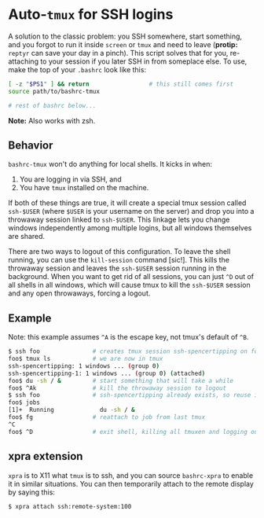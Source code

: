 # Auto-`tmux` for SSH logins
A solution to the classic problem: you SSH somewhere, start something, and you
forgot to run it inside `screen` or `tmux` and need to leave (**protip:**
`reptyr` can save your day in a pinch). This script solves that for you,
re-attaching to your session if you later SSH in from someplace else. To use,
make the top of your `.bashrc` look like this:

```sh
[ -z "$PS1" ] && return                 # this still comes first
source path/to/bashrc-tmux

# rest of bashrc below...
```

**Note:** Also works with zsh.

## Behavior
`bashrc-tmux` won't do anything for local shells. It kicks in when:

1. You are logging in via SSH, and
2. You have `tmux` installed on the machine.

If both of these things are true, it will create a special tmux session called
`ssh-$USER` (where `$USER` is your username on the server) and drop you into a
throwaway session linked to `ssh-$USER`. This linkage lets you change windows
independently among multiple logins, but all windows themselves are shared.

There are two ways to logout of this configuration. To leave the shell running,
you can use the `kill-session` command [sic!]. This kills the throwaway session
and leaves the `ssh-$USER` session running in the background. When you want to
get rid of all sessions, you can just `^D` out of all shells in all windows,
which will cause tmux to kill the `ssh-$USER` session and any open throwaways,
forcing a logout.

## Example
Note: this example assumes `^A` is the escape key, not tmux's default of `^B`.

```sh
$ ssh foo               # creates tmux session ssh-spencertipping on foo
foo$ tmux ls            # we are now in tmux
ssh-spencertipping: 1 windows ... (group 0)
ssh-spencertipping-1: 1 windows ... (group 0) (attached)
foo$ du -sh / &         # start something that will take a while
foo$ ^Ak                # kill the throwaway session to logout
$ ssh foo               # ssh-spencertipping already exists, so reuse it
foo$ jobs
[1]+  Running             du -sh / &
foo$ fg                 # reattach to job from last tmux
^C
foo$ ^D                 # exit shell, killing all tmuxen and logging out
```

## xpra extension
`xpra` is to X11 what `tmux` is to ssh, and you can source `bashrc-xpra` to
enable it in similar situations. You can then temporarily attach to the remote
display by saying this:

```sh
$ xpra attach ssh:remote-system:100
```
